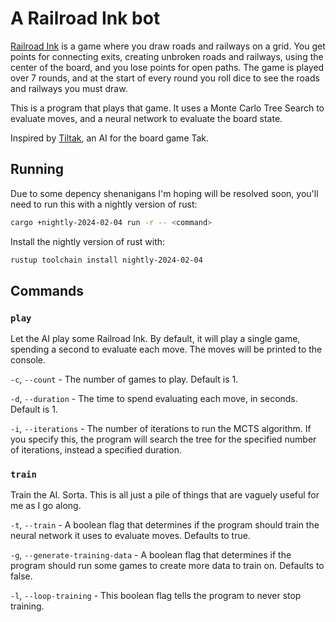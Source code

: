 # A Railroad Ink bot

[Railroad Ink](https://horribleguild.com/product-tag/railroad-ink/) is a game where you draw roads and railways on a grid. You get points for connecting exits, creating unbroken roads and railways, using the center of the board, and you lose points for open paths. The game is played over 7 rounds, and at the start of every round you roll dice to see the roads and railways you must draw.

This is a program that plays that game. It uses a Monte Carlo Tree Search to evaluate moves, and a neural network to evaluate the board state.

Inspired by [Tiltak](https://github.com/MortenLohne/tiltak), an AI for the board game Tak.

## Running

Due to some depency shenanigans I'm hoping will be resolved soon, you'll need to run this with a nightly version of rust:

```sh
cargo +nightly-2024-02-04 run -r -- <command>
```

Install the nightly version of rust with:

```sh
rustup toolchain install nightly-2024-02-04
```

## Commands

### `play`

Let the AI play some Railroad Ink. By default, it will play a single game, spending a second to evaluate each move. The moves will be printed to the console.

`-c`, `--count` - The number of games to play. Default is 1.

`-d`, `--duration` - The time to spend evaluating each move, in seconds. Default is 1.

`-i`, `--iterations` - The number of iterations to run the MCTS algorithm. If you specify this, the program will search the tree for the specified number of iterations, instead a specified duration.

### `train`

Train the AI. Sorta. This is all just a pile of things that are vaguely useful for me as I go along.

`-t`, `--train` - A boolean flag that determines if the program should train the neural network it uses to evaluate moves. Defaults to true.

`-g`, `--generate-training-data` - A boolean flag that determines if the program should run some games to create more data to train on. Defaults to false.

`-l`, `--loop-training` - This boolean flag tells the program to never stop training.
